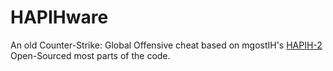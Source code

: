 # HAPIHware 
An old Counter-Strike: Global Offensive cheat based on mgostIH's [HAPIH-2](https://github.com/mgostIH/HAPIH-2) 
Open-Sourced most parts of the code.

